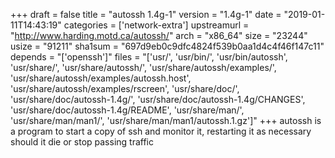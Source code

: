+++
draft = false
title = "autossh 1.4g-1"
version = "1.4g-1"
date = "2019-01-11T14:43:19"
categories = ['network-extra']
upstreamurl = "http://www.harding.motd.ca/autossh/"
arch = "x86_64"
size = "23244"
usize = "91211"
sha1sum = "697d9eb0c9dfc4824f539b0aa1d4c4f46f147c11"
depends = "['openssh']"
files = "['usr/', 'usr/bin/', 'usr/bin/autossh', 'usr/share/', 'usr/share/autossh/', 'usr/share/autossh/examples/', 'usr/share/autossh/examples/autossh.host', 'usr/share/autossh/examples/rscreen', 'usr/share/doc/', 'usr/share/doc/autossh-1.4g/', 'usr/share/doc/autossh-1.4g/CHANGES', 'usr/share/doc/autossh-1.4g/README', 'usr/share/man/', 'usr/share/man/man1/', 'usr/share/man/man1/autossh.1.gz']"
+++
autossh is a program to start a copy of ssh and monitor it, restarting it as necessary should it die or stop passing traffic